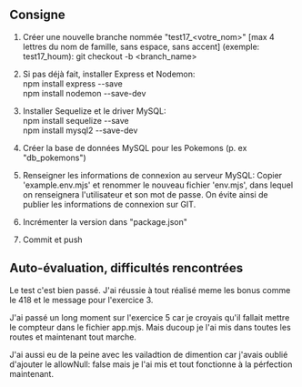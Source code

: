 ## Consigne

1. Créer une nouvelle branche nommée "test17_<votre_nom>" [max 4 lettres du nom de famille, sans espace, sans accent] (exemple: test17_houm):
git checkout -b <branch_name>

2. Si pas déjà fait, installer Express et Nodemon:  
npm install express --save  
npm install nodemon --save-dev

3. Installer Sequelize et le driver MySQL:  
npm install sequelize --save  
npm install mysql2 --save-dev

4. Créer la base de données MySQL pour les Pokemons (p. ex "db_pokemons")

5. Renseigner les informations de connexion au serveur MySQL:
Copier 'example.env.mjs' et renommer le nouveau fichier 'env.mjs', dans lequel on renseignera l'utilisateur et son mot de passe.
On évite ainsi de publier les informations de connexion sur GIT.

6. Incrémenter la version dans "package.json"

7. Commit et push

## Auto-évaluation, difficultés rencontrées

Le test c'est bien passé. J'ai réussie à tout réalisé meme les bonus comme le 418 et le message pour l'exercice 3.

J'ai passé un long moment sur l'exercice 5 car je croyais qu'il fallait mettre le compteur dans le fichier app.mjs. Mais ducoup je l'ai mis dans toutes les routes et maintenant tout marche.

J'ai aussi eu de la peine avec les vailadtion de dimention car j'avais oublié d'ajouter le allowNull: false mais je l'ai mis et tout fonctionne à la pérfection maintenant.